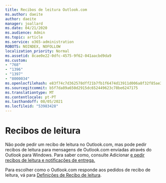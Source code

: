 ```yaml
---
title: Recibos de leitura Outlook.com
ms.author: daeite
author: daeite
manager: joallard
ms.date: 04/21/2020
ms.audience: Admin
ms.topic: article
ms.service: o365-administration
ROBOTS: NOINDEX, NOFOLLOW
localization_priority: Normal
ms.assetid: 8cae0e22-0dfc-4575-9f62-041aacbd9da9
ms.custom:
- "768"
- "1396"
- "1397"
- "8000034"
ms.openlocfilehash: e83f74c7d362578dff21b7fb1f6474d13911d006a8f32f85ae30bce73bf8fd52
ms.sourcegitcommit: b5f7da89a650d2915dc652449623c78be6247175
ms.translationtype: MT
ms.contentlocale: pt-PT
ms.lasthandoff: 08/05/2021
ms.locfileid: "53983428"
---
```

# <a name="read-receipts"></a>Recibos de leitura

Não pode pedir um recibo de leitura no Outlook.com, mas pode pedir recibos de leitura para mensagens de Outlook.com enviadas através do Outlook para Windows. Para saber como, consulte Adicionar [e pedir recibos de leitura e notificações de entrega.](https://support.office.com/article/a34bf70a-4c2c-4461-b2a1-12e4a7a92141?wt.mc_id=Office_Outlook_com_Alchemy)
  
Para escolher como o Outlook.com responde aos pedidos de recibo de leitura, vá para [Definições de Recibo de leitura](https://outlook.live.com/mail/options/mail/handling/readReceipts).
